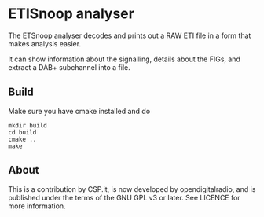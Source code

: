 ETISnoop analyser
=================

The ETSnoop analyser decodes and prints out a RAW ETI file in a
form that makes analysis easier.

It can show information about the signalling, details about the FIGs,
and extract a DAB+ subchannel into a file.

Build
-----

Make sure you have cmake installed and do

    mkdir build
    cd build
    cmake ..
    make

About
-----

This is a contribution by CSP.it, is now developed by opendigitalradio,
and is published under the terms of the GNU GPL v3 or later.
See LICENCE for more information.

